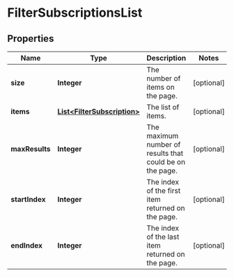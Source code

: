 # FilterSubscriptionsList

## Properties
Name | Type | Description | Notes
------------ | ------------- | ------------- | -------------
**size** | **Integer** | The number of items on the page. |  [optional]
**items** | [**List&lt;FilterSubscription&gt;**](FilterSubscription.md) | The list of items. |  [optional]
**maxResults** | **Integer** | The maximum number of results that could be on the page. |  [optional]
**startIndex** | **Integer** | The index of the first item returned on the page. |  [optional]
**endIndex** | **Integer** | The index of the last item returned on the page. |  [optional]

